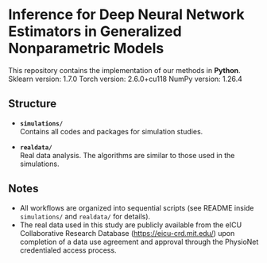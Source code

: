 # Inference for Deep Neural Network Estimators in Generalized Nonparametric Models

This repository contains the implementation of our methods in **Python**. 
Sklearn version: 1.7.0
Torch version: 2.6.0+cu118
NumPy version: 1.26.4

## Structure

- **`simulations/`**  
  Contains all codes and packages for simulation studies.

- **`realdata/`**  
  Real data analysis. The algorithms are similar to those used in the simulations.

## Notes

- All workflows are organized into sequential scripts (see README inside `simulations/` and `realdata/` for details).  
- The real data used in this study are publicly available from the eICU Collaborative Research Database (https://eicu-crd.mit.edu/) upon completion of a data use agreement and approval through the PhysioNet credentialed access process.
